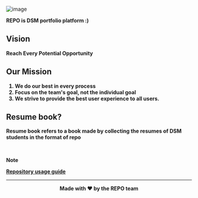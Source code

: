 ![image](https://github.com/user-attachments/assets/85f87320-4c59-48c3-8227-d21df85bf8de)

<aside>
<b>REPO is DSM portfolio platform :)<b/>

## **Vision**

Reach Every Potential Opportunity

## **Our Mission**

1. **We do our best in every process**
2. **Focus on the team's goal, not the individual goal**
3. **We strive to provide the best user experience to all users.**

## Resume book?

**Resume book refers to a book made by collecting the resumes of DSM students in the format of repo**

</aside>
<br/>

> [!NOTE]
>
> [Repository usage guide](https://shiny-laser-4b7.notion.site/REPO-f1d309ebf8344edd8f95a15a76130c5f?pvs=74)

---

<p align="center">
  Made with ❤️ by the REPO team
</p>
